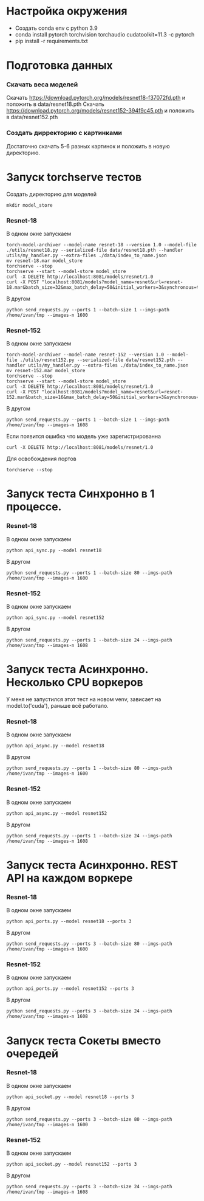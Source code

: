 # Настройка окружения

- Создать conda env с python 3.9
- conda install pytorch torchvision torchaudio cudatoolkit=11.3 -c pytorch
- pip install -r requirements.txt


# Подготовка данных
### Скачать веса моделей
Скачать https://download.pytorch.org/models/resnet18-f37072fd.pth и положить в data/resnet18.pth
Скачать https://download.pytorch.org/models/resnet152-394f9c45.pth и положить в data/resnet152.pth
### Создать дирректорию с картинками
Достаточно скачать 5-6 разных картинок и положить в новую директорию. 

# Запуск torchserve тестов
Создать директорию для моделей
```
mkdir model_store
```
### Resnet-18
В одном окне запускаем 
```
torch-model-archiver --model-name resnet-18 --version 1.0 --model-file ./utils/resnet18.py --serialized-file data/resnet18.pth --handler utils/my_handler.py --extra-files ./data/index_to_name.json
mv resnet-18.mar model_store
torchserve --stop
torchserve --start --model-store model_store
curl -X DELETE http://localhost:8081/models/resnet/1.0
curl -X POST "localhost:8081/models?model_name=resnet&url=resnet-18.mar&batch_size=32&max_batch_delay=50&initial_workers=3&synchronous=true"
```
В другом 
```
python send_requests.py --ports 1 --batch-size 1 --imgs-path /home/ivan/tmp --images-n 1600
```
### Resnet-152
В одном окне запускаем 
```
torch-model-archiver --model-name resnet-152 --version 1.0 --model-file ./utils/resnet152.py --serialized-file data/resnet152.pth --handler utils/my_handler.py --extra-files ./data/index_to_name.json
mv resnet-152.mar model_store
torchserve --stop
torchserve --start --model-store model_store
curl -X DELETE http://localhost:8081/models/resnet/1.0
curl -X POST "localhost:8081/models?model_name=resnet&url=resnet-152.mar&batch_size=16&max_batch_delay=50&initial_workers=3&synchronous=true"
```
В другом 
```
python send_requests.py --ports 1 --batch-size 1 --imgs-path /home/ivan/tmp --images-n 1608
```

Если появится ошибка что модель уже зарегистрированна

```
curl -X DELETE http://localhost:8081/models/resnet/1.0
```

Для освобождения портов 
```
torchserve --stop
```


# Запуск теста Синхронно в 1 процессе.
### Resnet-18
В одном окне запускаем 
```
python api_sync.py --model resnet18
```
В другом 
```
python send_requests.py --ports 1 --batch-size 80 --imgs-path /home/ivan/tmp --images-n 1600
```
### Resnet-152
В одном окне запускаем 
```
python api_sync.py --model resnet152
```
В другом 
```
python send_requests.py --ports 1 --batch-size 24 --imgs-path /home/ivan/tmp --images-n 1608
```


# Запуск теста Асинхронно. Несколько CPU воркеров
У меня не запустился этот тест на новом venv, зависает на model.to('cuda'), раньше всё работало.
### Resnet-18
В одном окне запускаем 
```
python api_async.py --model resnet18 
```
В другом 
```
python send_requests.py --ports 1 --batch-size 80 --imgs-path /home/ivan/tmp --images-n 1600
```
### Resnet-152
В одном окне запускаем 
```
python api_async.py --model resnet152
```
В другом 
```
python send_requests.py --ports 1 --batch-size 24 --imgs-path /home/ivan/tmp --images-n 1608
```


# Запуск теста Асинхронно. REST API на каждом воркере
### Resnet-18
В одном окне запускаем 
```
python api_ports.py --model resnet18 --ports 3 
```
В другом 
```
python send_requests.py --ports 3 --batch-size 80 --imgs-path /home/ivan/tmp --images-n 1600
```

### Resnet-152
В одном окне запускаем 
```
python api_ports.py --model resnet152 --ports 3 
```
В другом 
```
python send_requests.py --ports 3 --batch-size 24 --imgs-path /home/ivan/tmp --images-n 1608
```



# Запуск теста Сокеты вместо очередей
### Resnet-18
В одном окне запускаем 
```
python api_socket.py --model resnet18 --ports 3 
```
В другом 
```
python send_requests.py --ports 3 --batch-size 80 --imgs-path /home/ivan/tmp --images-n 1600
```
### Resnet-152
В одном окне запускаем 
```
python api_socket.py --model resnet152 --ports 3 
```
В другом 
```
python send_requests.py --ports 3 --batch-size 24 --imgs-path /home/ivan/tmp --images-n 1608
```
